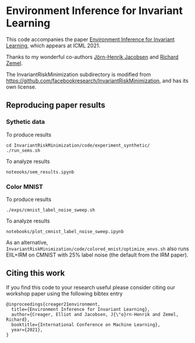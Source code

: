 # Environment Inference for Invariant Learning
This code accompanies the paper [Environment Inference for Invariant Learning](https://arxiv.org/abs/2010.07249), which appears at ICML 2021.

Thanks to my wonderful co-authors [Jörn-Henrik Jacobsen](https://github.com/jhjacobsen/) and [Richard Zemel](https://www.cs.toronto.edu/~zemel/inquiry/home.php).

The InvariantRiskMinimization subdirectory is modified from https://github.com/facebookresearch/InvariantRiskMinimization, and has its own license.

## Reproducing paper results

### Sythetic data
To produce results
```
cd InvariantRiskMinimization/code/experiment_synthetic/
./run_sems.sh
```
To analyze results
```
noteooks/sem_results.ipynb
```

### Color MNIST
To produce results
```
./exps/cmnist_label_noise_sweep.sh
```
To analyze results
```
notebooks/plot_cmnist_label_noise_sweep.ipynb
```
As an alternative, `InvariantRiskMinimization/code/colored_mnist/optimize_envs.sh` also runs EIIL+IRM on CMNIST with 25% label noise (the default from the IRM paper).

## Citing this work
If you find this code to your research useful please consider citing our workshop paper using the following bibtex entry
```
@inproceedings{creager21environment,
  title={Environment Inference for Invariant Learning},
  author={Creager, Elliot and Jacobsen, J{\"o}rn-Henrik and Zemel, Richard},
  booktitle={International Conference on Machine Learning},
  year={2021},
}

```
